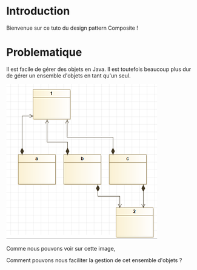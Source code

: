 # Introduction

Bienvenue sur ce tuto du design pattern Composite !

# Problematique

Il est facile de gérer des objets en Java.
Il est toutefois beaucoup plus dur de gérer un ensemble d'objets en tant qu'un seul.

![Image Heritage](exProbleme.PNG)

Comme nous pouvons voir sur cette image, 

Comment pouvons nous faciliter la gestion de cet ensemble d'objets ?
